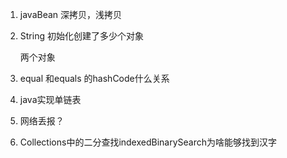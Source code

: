 1. javaBean 深拷贝，浅拷贝

2. String 初始化创建了多少个对象

   两个对象

1. equal 和equals 的hashCode什么关系
2. java实现单链表
3. 网络丢报？
4. Collections中的二分查找indexedBinarySearch为啥能够找到汉字
